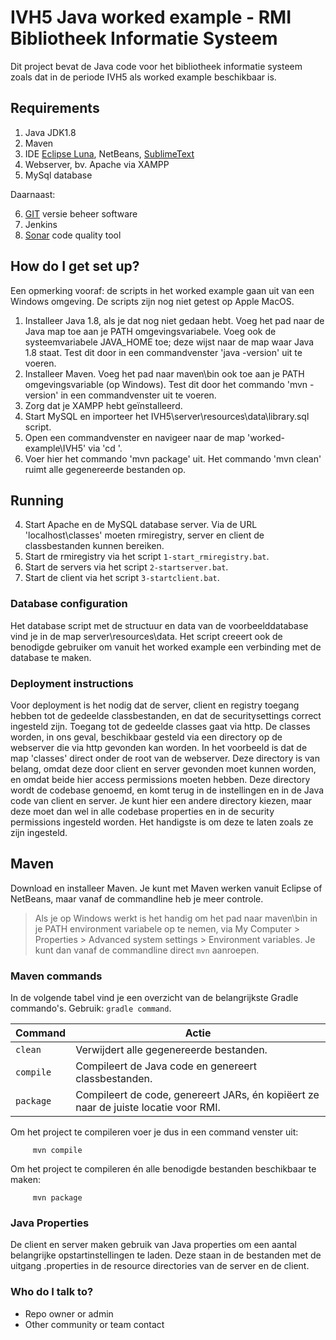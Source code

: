 # IVH5 Java worked example - RMI Bibliotheek Informatie Systeem #

Dit project bevat de Java code voor het bibliotheek informatie systeem zoals dat in de periode IVH5 als worked example beschikbaar is.

## Requirements ##
1. Java JDK1.8
2. Maven
3. IDE [Eclipse Luna](http://www.eclipse.org/), NetBeans, [SublimeText](http://www.sublimetext.com/)
4. Webserver, bv. Apache via XAMPP
5. MySql database

Daarnaast:

6. [GIT](http://www.git-scm.com/) versie beheer software
7. Jenkins
8. [Sonar](http://www.sonar.com/) code quality tool

## How do I get set up? ##
Een opmerking vooraf: de scripts in het worked example gaan uit van een Windows omgeving. De scripts zijn nog niet getest op Apple MacOS.

1. Installeer Java 1.8, als je dat nog niet gedaan hebt. Voeg het pad naar de Java map toe aan je PATH omgevingsvariabele. Voeg ook de systeemvariabele JAVA_HOME toe; deze wijst naar de map waar Java 1.8 staat. Test dit door in een commandvenster 'java -version' uit te voeren.
2. Installeer Maven. Voeg het pad naar maven\bin ook toe aan je PATH omgevingsvariable (op Windows). Test dit door het commando 'mvn -version' in een commandvenster uit te voeren.
3. Zorg dat je XAMPP hebt geïnstalleerd. 
3. Start MySQL en importeer het IVH5\server\resources\data\library.sql script.
4. Open een commandvenster en navigeer naar de map 'worked-example\IVH5' via 'cd <pad naar IVH5>'.
4. Voer hier het commando 'mvn package' uit. Het commando 'mvn clean' ruimt alle gegenereerde bestanden op.

## Running ##
4. Start Apache en de MySQL database server. Via de URL 'localhost\classes' moeten rmiregistry, server en client de classbestanden kunnen bereiken.  
5. Start de rmiregistry via het script `1-start_rmiregistry.bat`.
6. Start de servers via het script `2-startserver.bat`.
7. Start de client via het script `3-startclient.bat`.

### Database configuration ###
Het database script met de structuur en data van de voorbeelddatabase vind je in de map server\resources\data. Het script creeert ook de benodigde gebruiker om vanuit het worked example een verbinding met de database te maken.

### Deployment instructions ###
Voor deployment is het nodig dat de server, client en registry toegang hebben tot de gedeelde classbestanden, en dat de securitysettings correct ingesteld zijn. Toegang tot de gedeelde classes gaat via http. De classes worden, in ons geval, beschikbaar gesteld via een  directory op de webserver die via http gevonden kan worden. In het voorbeeld is dat de map 'classes' direct onder de root van de webserver. Deze directory is van belang, omdat deze door client en server gevonden moet kunnen worden, en omdat beide hier access permissions moeten hebben. Deze directory wordt de codebase genoemd, en komt terug in de instellingen en in de Java code van client en server. Je kunt hier een andere directory kiezen, maar deze moet dan wel in alle codebase properties en in de security permissions ingesteld worden. Het handigste is om deze te laten zoals ze zijn ingesteld.

## Maven ##
Download en installeer Maven. Je kunt met Maven werken vanuit Eclipse of NetBeans, maar vanaf de commandline heb je meer controle. 

> Als je op Windows werkt is het handig om het pad naar maven\bin in je PATH environment 
> variabele op te nemen, via
> My Computer > Properties > Advanced system settings > Environment variables. 
> Je kunt dan vanaf de commandline direct `mvn` aanroepen.

### Maven commands ###
In de volgende tabel vind je een overzicht van de belangrijkste Gradle commando's. Gebruik: `gradle command`. 

| Command | Actie                    |
| ------------- | ------------------------------ |
| `clean` | Verwijdert alle gegenereerde bestanden. |
| `compile`   | Compileert de Java code en genereert classbestanden.     |
| `package` | Compileert de code, genereert JARs, én kopiëert ze naar de juiste locatie voor RMI. |

Om het project te compileren voer je dus in een command venster uit:

         mvn compile

Om het project te compileren én alle benodigde bestanden beschikbaar te maken:

         mvn package

### Java Properties ###
De client en server maken gebruik van Java properties om een aantal belangrijke opstartinstellingen te laden. Deze staan in de bestanden met de uitgang .properties in de resource directories van de server en de client. 

### Who do I talk to? ###

* Repo owner or admin
* Other community or team contact